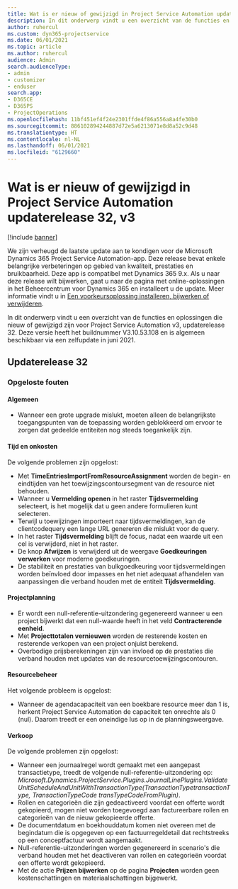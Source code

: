 ```yaml
---
title: Wat is er nieuw of gewijzigd in Project Service Automation updaterelease 32, v3
description: In dit onderwerp vindt u een overzicht van de functies en oplossingen die beschikbaar zijn voor Project Service Automation updaterelease 32, v3.
author: ruhercul
ms.custom: dyn365-projectservice
ms.date: 06/01/2021
ms.topic: article
ms.author: ruhercul
audience: Admin
search.audienceType:
- admin
- customizer
- enduser
search.app:
- D365CE
- D365PS
- ProjectOperations
ms.openlocfilehash: 11bf451ef4f24e2301ffde4f86a556a8a4fe30b0
ms.sourcegitcommit: 886102894244887d72e5a6213071e8d8a52c9d48
ms.translationtype: HT
ms.contentlocale: nl-NL
ms.lasthandoff: 06/01/2021
ms.locfileid: "6129660"
---
```

# <a name="whats-new-or-changed-in-project-service-automation-update-release-32-v3"></a>Wat is er nieuw of gewijzigd in Project Service Automation updaterelease 32, v3

[!include [banner](../includes/psa-now-project-operations.md)]

We zijn verheugd de laatste update aan te kondigen voor de Microsoft Dynamics 365 Project Service Automation-app. Deze release bevat enkele belangrijke verbeteringen op gebied van kwaliteit, prestaties en bruikbaarheid. Deze app is compatibel met Dynamics 365 9.x. Als u naar deze release wilt bijwerken, gaat u naar de pagina met online-oplossingen in het Beheercentrum voor Dynamics 365 en installeert u de update. Meer informatie vindt u in [Een voorkeursoplossing installeren, bijwerken of verwijderen](/power-platform/admin/install-remove-preferred-solution).

In dit onderwerp vindt u een overzicht van de functies en oplossingen die nieuw of gewijzigd zijn voor Project Service Automation v3, updaterelease 32. Deze versie heeft het buildnummer V3.10.53.108 en is algemeen beschikbaar via een zelfupdate in juni 2021.

## <a name="update-release-32"></a>Updaterelease 32

### <a name="bug-fixes"></a>Opgeloste fouten

#### <a name="general"></a>Algemeen

- Wanneer een grote upgrade mislukt, moeten alleen de belangrijkste toegangspunten van de toepassing worden geblokkeerd om ervoor te zorgen dat gedeelde entiteiten nog steeds toegankelijk zijn.

#### <a name="time-and-expense"></a>Tijd en onkosten

De volgende problemen zijn opgelost:

- Met **TimeEntriesImportFromResourceAssignment** worden de begin- en eindtijden van het toewijzingscontoursegment van de resource niet behouden.
- Wanneer u **Vermelding openen** in het raster **Tijdsvermelding** selecteert, is het mogelijk dat u geen andere formulieren kunt selecteren.
- Terwijl u toewijzingen importeert naar tijdsvermeldingen, kan de clientcodequery een lange URL genereren die mislukt voor de query.
- In het raster **Tijdsvermelding** blijft de focus, nadat een waarde uit een cel is verwijderd, niet in het raster.
- De knop **Afwijzen** is verwijderd uit de weergave **Goedkeuringen verwerken** voor moderne goedkeuringen.
- De stabiliteit en prestaties van bulkgoedkeuring voor tijdsvermeldingen worden beïnvloed door impasses en het niet adequaat afhandelen van aanpassingen die verband houden met de entiteit **Tijdsvermelding**.

#### <a name="project-planning"></a>Projectplanning

- Er wordt een null-referentie-uitzondering gegenereerd wanneer u een project bijwerkt dat een null-waarde heeft in het veld **Contracterende eenheid**.
- Met **Projecttotalen vernieuwen** worden de resterende kosten en resterende verkopen van een project onjuist berekend.
- Overbodige prijsberekeningen zijn van invloed op de prestaties die verband houden met updates van de resourcetoewijzingscontouren.

#### <a name="resource-management"></a>Resourcebeheer

Het volgende probleem is opgelost:

- Wanneer de agendacapaciteit van een boekbare resource meer dan 1 is, herkent Project Service Automation de capaciteit ten onrechte als 0 (nul). Daarom treedt er een oneindige lus op in de planningsweergave.

#### <a name="sales"></a>Verkoop

De volgende problemen zijn opgelost:

- Wanneer een journaalregel wordt gemaakt met een aangepast transactietype, treedt de volgende null-referentie-uitzondering op: *Microsoft.Dynamics.ProjectService.Plugins.JournalLinePlugins.ValidateUnitScheduleAndUnitWithTransactionType(TransactionTypetransactionType, TransactionTypeCode transTypeCodeFromPlugin)*.
- Rollen en categorieën die zijn gedeactiveerd voordat een offerte wordt gekopieerd, mogen niet worden toegevoegd aan factureerbare rollen en categorieën van de nieuw gekopieerde offerte.
- De documentdatum en boekhouddatum komen niet overeen met de begindatum die is opgegeven op een factuurregeldetail dat rechtstreeks op een conceptfactuur wordt aangemaakt.
- Null-referentie-uitzonderingen worden gegenereerd in scenario's die verband houden met het deactiveren van rollen en categorieën voordat een offerte wordt gekopieerd.
- Met de actie **Prijzen bijwerken** op de pagina **Projecten** worden geen kostenschattingen en materiaalschattingen bijgewerkt.
